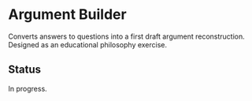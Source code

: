 # Argument Builder

Converts answers to questions into a first draft argument reconstruction. Designed as an educational philosophy exercise.

## Status

In progress.